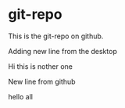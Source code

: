 # git-repo

This is the git-repo on github.

Adding new line from the desktop

Hi this is nother one

New line from github


hello all

